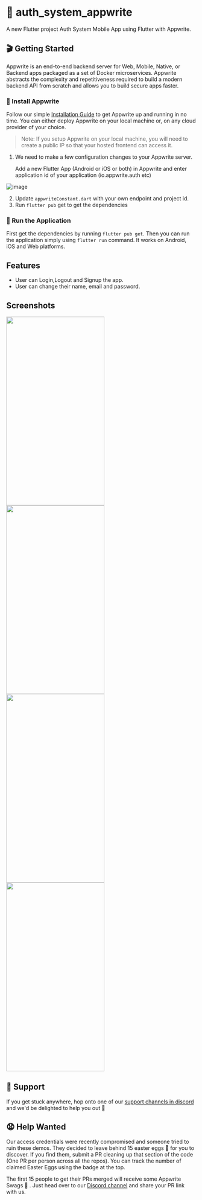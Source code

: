 # 🔖 auth_system_appwrite

A new Flutter project Auth System Mobile App using Flutter with Appwrite.

## 🎬 Getting Started

Appwrite is an end-to-end backend server for Web, Mobile, Native, or Backend apps packaged as a set of Docker microservices. Appwrite abstracts the complexity and repetitiveness required to build a modern backend API from scratch and allows you to build secure apps faster.

### 🤘 Install Appwrite

Follow our simple [Installation Guide](https://appwrite.io/docs/installation) to get Appwrite up and running in no time. You can either deploy Appwrite on your local machine or, on any cloud provider of your choice.

  > Note: If you setup Appwrite on your local machine, you will need to create a public IP 
so that your hosted frontend can access it.

1. We need to make a few configuration changes to your Appwrite server.

    Add a new Flutter App (Android or iOS or both) in Appwrite and enter application id
    of your application (io.appwrite.auth etc) 

![image](https://user-images.githubusercontent.com/73419211/122684732-e9eac700-d226-11eb-954c-f7cb5327d042.png)

2. Update ```appwriteConstant.dart``` with your own endpoint and project id.
3. Run ```flutter pub``` get to get the dependencies

### 🚀 Run the Application

First get the dependencies by running ```flutter pub get```. Then you can run the application simply using ```flutter run``` command. It works on Android, iOS and Web platforms.

##

## Features

  - User can Login,Logout and Signup the app.
  - User can change their name, email and password.

##

## Screenshots
<p>
<img src="https://user-images.githubusercontent.com/73419211/123602651-b3114400-d818-11eb-906c-3f065cea2810.jpg" height="500" width="260">
<img src="https://user-images.githubusercontent.com/73419211/123602666-b6a4cb00-d818-11eb-8433-53bd150353b7.jpg" height="500" width="260">  
<img src="https://user-images.githubusercontent.com/73419211/123602696-bf959c80-d818-11eb-836b-806c70b61080.jpg" height="500" width="260">
<img src="https://user-images.githubusercontent.com/73419211/123602690-bdcbd900-d818-11eb-8e3d-efa23fa19fb0.jpg" height="500" width="260">
</p>


## 🤕 Support

If you get stuck anywhere, hop onto one of our [support channels in discord](https://discord.com/invite/GSeTUeA) and we'd be delighted to help you out 🤝

## 😧 Help Wanted

Our access credentials were recently compromised and someone tried to ruin these demos. They decided to leave behind 15 easter eggs 🥚 for you to discover. If you find them, submit a PR cleaning up that section of the code (One PR per person across all the repos). You can track the number of claimed Easter Eggs using the badge at the top.

The first 15 people to get their PRs merged will receive some Appwrite Swags 🤩 . Just head over to our [Discord channel](https://discord.com/invite/GSeTUeA)
 and share your PR link with us.

